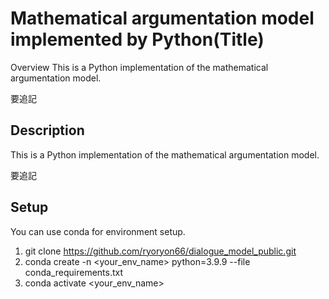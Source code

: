 Mathematical argumentation model implemented by Python(Title)
====

Overview
This is a Python implementation of the mathematical argumentation model.

要追記


## Description

This is a Python implementation of the mathematical argumentation model.

要追記


## Setup

You can use conda for environment setup.

1. git clone https://github.com/ryoryon66/dialogue_model_public.git
2. conda create -n <your_env_name> python=3.9.9 --file conda_requirements.txt
3. conda activate <your_env_name>
